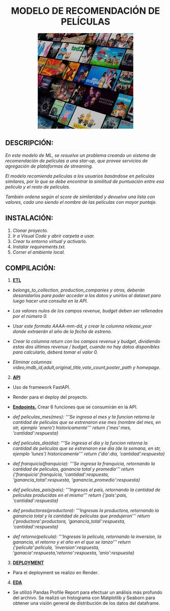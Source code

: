 <h1 align="center"><strong>MODELO DE RECOMENDACIÓN DE PELÍCULAS</strong></h1>

<p align="center">
<img src="src\movies.jpg"  height=300>
</p>

<h2><strong>DESCRIPCIÓN: </strong></h2>

_En este modelo de ML, se resuelve un problema creando un sistema de recomendación de películas a una star-up, que provee servicios de agregación de plataformas de streaming._

_El modelo recomienda películas a los usuarios basándose en películas similares, por lo que se debe encontrar la similitud de puntuación entre esa película y el resto de películas._

_También ordena según el score de similaridad y devuelve una lista con valores, cada uno siendo el nombre de las películas con mayor puntaje._

<h2><strong>INSTALACIÓN: </strong></h2>

1. _Clonar proyecto._
2. _Ir a Visual Code y abrir carpeta a usar._
3. _Crear tu entorno virtual y activarlo._
4. _Instalar requirements.txt._
5. _Correr el ambiente local._

<h2><strong>COMPILACIÓN: </strong></h2>

1. **[ETL](https://github.com/Luzve/PI_ML_OPS_LABS/blob/main/etl.ipynb)** 

* _belongs_to_collection, production_companies y otros, deberán desanidarlos para poder acceder a los datos y unirlos al dataset para luego hacer una consulta en la API._

* _Los valores nulos de los campos revenue, budget deben ser rellenados por el número 0._

* _Usar este formato AAAA-mm-dd, y crear la columna release_year donde extraerán el año de la fecha de estreno._

* _Crear la columna return con los campos revenue y budget, dividiendo estas dos últimas revenue / budget, cuando no hay datos disponibles para calcularlo, deberá tomar el valor 0._

* _Eliminar columnas video,imdb_id,adult,original_title,vote_count,poster_path y homepage._


2. **[API](http://127.0.0.1:8000/docs)**

* Uso de framework FastAPI.

* Render para el deploy del proyecto.

* **[Endpoints.](https://github.com/Luzve/PI_ML_OPS_LABS/blob/main/main.py)**
Crear 6 funciones que se consumirán en la API.

* _def peliculas_mes(mes): '''Se ingresa el mes y la funcion retorna la cantidad de peliculas que se estrenaron ese mes (nombre del mes, en str, ejemplo 'enero') historicamente''' return {'mes':mes, 'cantidad':respuesta}_

* _def peliculas_dia(dia): '''Se ingresa el dia y la funcion retorna la cantidad de peliculas que se estrenaron ese dia (de la semana, en str, ejemplo 'lunes') historicamente''' return {'dia':dia, 'cantidad':respuesta}_

* _def franquicia(franquicia): '''Se ingresa la franquicia, retornando la cantidad de peliculas, ganancia total y promedio''' return {'franquicia':franquicia, 'cantidad':respuesta, 'ganancia_total':respuesta, 'ganancia_promedio':respuesta}_

* _def peliculas_pais(pais): '''Ingresas el pais, retornando la cantidad de peliculas producidas en el mismo''' return {'pais':pais, 'cantidad':respuesta}_

* _def productoras(productora): '''Ingresas la productora, retornando la ganancia total y la cantidad de peliculas que produjeron''' return {'productora':productora, 'ganancia_total':respuesta, 'cantidad':respuesta}_

* _def retorno(pelicula): '''Ingresas la pelicula, retornando la inversion, la ganancia, el retorno y el año en el que se lanzo''' return {'pelicula':pelicula, 'inversion':respuesta, 'ganacia':respuesta,'retorno':respuesta, 'anio':respuesta}_

3. **[DEPLOYMENT](https://deploy-movies.onrender.com/docs)**

* Para el deployment se realizo en Render.


4. **[EDA](https://github.com/Luzve/PI_ML_OPS_LABS/blob/main/eda.ipynb)**

* Se utilizó Pandas Profile Report para efectuar un análisis más profundo del archivo.
  Se realizó un histograma con Matplotlib y Seaborn para obtener una visión general de distribución de los datos del dataframe.


